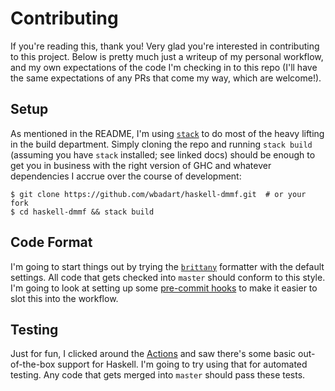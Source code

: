 # Contributing

If you're reading this, thank you! Very glad you're interested in
contributing to this project. Below is pretty much just a writeup of
my personal workflow, and my own expectations of the code I'm
checking in to this repo (I'll have the same expectations of any PRs
that come my way, which are welcome!).

## Setup

As mentioned in the README, I'm using [`stack`][stack] to do most of
the heavy lifting in the build department. Simply cloning the repo
and running `stack build` (assuming you have `stack` installed; see
linked docs) should be enough to get you in business with the right
version of GHC and whatever dependencies I accrue over the course of
development:

```shell
$ git clone https://github.com/wbadart/haskell-dmmf.git  # or your fork
$ cd haskell-dmmf && stack build
```

## Code Format

I'm going to start things out by trying the [`brittany`][brit]
formatter with the default settings. All code that gets checked into
`master` should conform to this style. I'm going to look at
setting up some [pre-commit hooks][pre-commit] to make it easier to
slot this into the workflow.

## Testing

Just for fun, I clicked around the [Actions][actions] and saw there's
some basic out-of-the-box support for Haskell. I'm going to try using
that for automated testing. Any code that gets merged into `master`
should pass these tests.


[stack]: https://docs.haskellstack.org
[brit]: https://github.com/lspitzner/brittany
[pre-commit]: https://pre-commit.com
[actions]: https://github.com/wbadart/haskell-dmmf/actions
